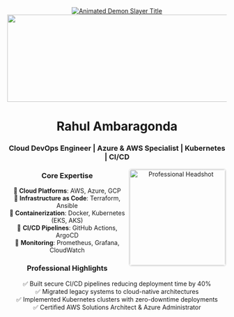 <div align="center">
<a href="https://github.com/kawarimidoll/typograssy">
  <img src="https://readme-typing-svg.demolab.com?font=Kanit&weight=800&size=35&duration=4000&pause=1000&color=F71E1E&center=true&vCenter=true&width=600&height=90&lines=%E9%AC%BC%E6%BB%85%E3%81%AE%E5%88%83THIS+IS+RAHUL;DevOps+Engineer;CLOUD+HASHIRA+%F0%9F%94%A5" alt="Animated Demon Slayer Title">
</a>
<div align="center">
  <img width="720" height="200" src=Add-ons/218883.gif>
</div>

# Rahul Ambaragonda
### Cloud DevOps Engineer | Azure & AWS Specialist | Kubernetes | CI/CD

<img alt="Professional Headshot" align="right" src="https://media.licdn.com/dms/image/D5603AQE6dJxY5XhY4g/profile-displayphoto-shrink_400_400/0/1684567891231?e=1721865600&v=beta&t=xyz" width="220" style="border-radius: 8px; border: 3px solid #f0f0f0;">

### Core Expertise

🔹 **Cloud Platforms**: AWS, Azure, GCP  
🔹 **Infrastructure as Code**: Terraform, Ansible  
🔹 **Containerization**: Docker, Kubernetes (EKS, AKS)  
🔹 **CI/CD Pipelines**: GitHub Actions, ArgoCD  
🔹 **Monitoring**: Prometheus, Grafana, CloudWatch  

### Professional Highlights

✅ Built secure CI/CD pipelines reducing deployment time by 40%  
✅ Migrated legacy systems to cloud-native architectures  
✅ Implemented Kubernetes clusters with zero-downtime deployments  
✅ Certified AWS Solutions Architect & Azure Administrator  
